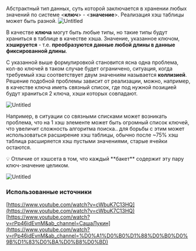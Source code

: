Абстрактный тип данных, суть которой заключается в хранении любых значений по системе <**ключ**> - <**значение**>. Реализация хэш таблицы может быть разной.
![Untitled](Untitled%202%201.png)

В качестве **ключа** могут быть любые типы, но такие типы будут храниться в таблице в качестве хэша. Значение, указанное ключом, **хэшируется** - т.е. **преобразуются данные любой длины в данные фиксированной длины**.

С указанной выше формулировкой становится ясна одна проблема, кол-во ключей в таком случае будет ограничено, ситуация, когда требуемый хэш соответствует двум значениям называется **коллизией**. Решение подобной проблемы зависит от реализации, можно, например, в качестве ключа иметь связный список, где под нужной позицией будут храниться 2 ключа, хэши которых совпадают.

![Untitled](Untitled%203%201.png)

Например, в ситуации со связными списками может возникать проблема, что на 1 хэш элементе может быть огромный список ключей, что увеличит сложность алгоритма поиска.. для борьбы с этим может использоваться расширение хэш таблицы, обычно после ~75% хэш таблица расширяется хэш пустыми значениями, старые ячейки остаются.

<aside>
💡 Отличие от хэшсета в том, что каждый **бакет** содержит эту пару ключ-значение целиком.

</aside>

![Untitled](Untitled%204%201.png)

### **Использованные источники**

[https://www.youtube.com/watch?v=cWbuK7C13HQ](https://www.youtube.com/watch?v=cWbuK7C13HQ)
[https://www.youtube.com/watch?v=rPp46idEvnM&ab_channel=СашаЛукин](https://www.youtube.com/watch?v=rPp46idEvnM&ab_channel=%D0%A1%D0%B0%D1%88%D0%B0%D0%9B%D1%83%D0%BA%D0%B8%D0%BD)
